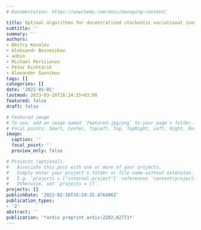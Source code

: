 ```yaml
---
# Documentation: https://wowchemy.com/docs/managing-content/

title: Optimal algorithms for decentralized stochastic variational inequalities
subtitle: ''
summary: ''
authors:
- Dmitry Kovalev
- Aleksandr Beznosikov
- admin
- Michael Persiianov
- Peter Richtárik
- Alexander Gasnikov
tags: []
categories: []
date: '2022-01-01'
lastmod: 2023-03-16T18:24:25+03:00
featured: false
draft: false

# Featured image
# To use, add an image named `featured.jpg/png` to your page's folder.
# Focal points: Smart, Center, TopLeft, Top, TopRight, Left, Right, BottomLeft, Bottom, BottomRight.
image:
  caption: ''
  focal_point: ''
  preview_only: false

# Projects (optional).
#   Associate this post with one or more of your projects.
#   Simply enter your project's folder or file name without extension.
#   E.g. `projects = ["internal-project"]` references `content/project/deep-learning/index.md`.
#   Otherwise, set `projects = []`.
projects: []
publishDate: '2022-02-16T15:24:25.476496Z'
publication_types:
- '2'
abstract: ''
publication: '*arXiv preprint arXiv:2202.02771*'
---
```

